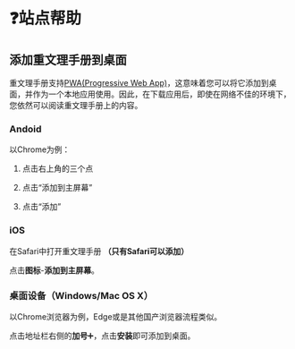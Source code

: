 # ❓站点帮助

## 添加重文理手册到桌面

重文理手册支持[PWA](https://sspai.com/post/60928)[(Progressive Web App)](https://web.dev/progressive-web-apps/)，这意味着您可以将它添加到桌面，并作为一个本地应用使用。因此，在下载应用后，即使在网络不佳的环境下，您依然可以阅读重文理手册上的内容。

### Andoid

以Chrome为例：

1. 点击右上角的三个点

2. 点击“添加到主屏幕”

3. 点击“添加”

### iOS

在Safari中打开重文理手册 **（只有Safari可以添加）**

点击**图标**-**添加到主屏幕**。

### 桌面设备（Windows/Mac OS X）

以Chrome浏览器为例，Edge或是其他国产浏览器流程类似。

点击地址栏右侧的**加号**➕，点击**安装**即可添加到桌面。
